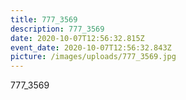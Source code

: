 ```yaml
---
title: 777_3569
description: 777_3569
date: 2020-10-07T12:56:32.815Z
event_date: 2020-10-07T12:56:32.843Z
picture: /images/uploads/777_3569.jpg
---
```

777_3569